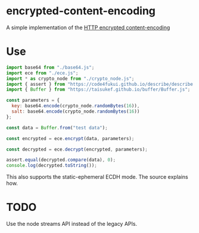 # encrypted-content-encoding

A simple implementation of the [HTTP encrypted
content-encoding](https://tools.ietf.org/html/rfc8188)

# Use

```js
import base64 from "./base64.js";
import ece from "./ece.js";
import * as crypto_node from "./crypto_node.js";
import { assert } from "https://code4fukui.github.io/describe/describe.js";
import { Buffer } from "https://taisukef.github.io/buffer/Buffer.js";

const parameters = {
  key: base64.encode(crypto_node.randomBytes(16)),
  salt: base64.encode(crypto_node.randomBytes(16))
};

const data = Buffer.from("test data");

const encrypted = ece.encrypt(data, parameters);

const decrypted = ece.decrypt(encrypted, parameters);

assert.equal(decrypted.compare(data), 0);
console.log(decrypted.toString());
```

This also supports the static-ephemeral ECDH mode.  The source explains how.

# TODO

Use the node streams API instead of the legacy APIs.
